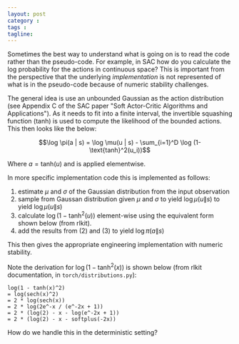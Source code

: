 ```yaml
---
layout: post
category : 
tags : 
tagline: 
---
```


Sometimes the best way to understand what is going on is to read the code rather than the pseudo-code. For example, in SAC how do you calculate the log probability for the actions in continuous space? This is important from the perspective that the underlying _implementation_ is not represented of what is in the pseudo-code because of numeric stability challenges.

The general idea is use an unbounded Gaussian as the action distribution (see Appendix C of the SAC paper "Soft Actor-Critic Algorithms and Applications"). As it needs to fit into a finite interval, the invertible squashing function (tanh) is used to compute the likelihood of the bounded actions. This then looks like the below:

$$\log \pi(a | s) = \log \mu(u | s) - \sum_{i=1}^D \log (1- \text{tanh}^2(u_i))$$

Where $a = \text{tanh}(u)$ and is applied elementwise. 

In more specific implementation code this is implemented as follows:

1.  estimate $\mu$ and $\sigma$ of the Gaussian distribution from the input observation
2.  sample from Gaussan distribution given $\mu$ and $\sigma$ to yield $\log \mu(u \| s)$ to yield $\log \mu(u \| s)$
3.  calculate $\log (1- \text{tanh}^2(u))$ element-wise using the equivalent form shown below (from rlkit). 
4.  add the results from (2) and (3) to yield $\log \pi (a \| s)$

This then gives the appropriate engineering implementation with numeric stability. 

Note the derivation for $\log(1- \text{tanh}^2(x))$ is shown below (from rlkit documentation, in `torch/distributions.py`):


```
log(1 - tanh(x)^2)
= log(sech(x)^2)
= 2 * log(sech(x))
= 2 * log(2e^-x / (e^-2x + 1))
= 2 * (log(2) - x - log(e^-2x + 1))
= 2 * (log(2) - x - softplus(-2x))
```

How do we handle this in the deterministic setting? 